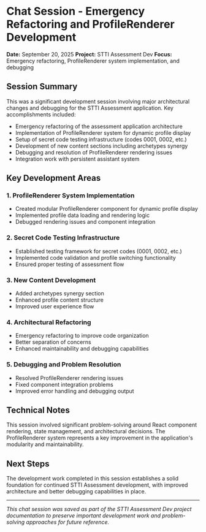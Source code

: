 # Chat Session - Emergency Refactoring and ProfileRenderer Development

**Date:** September 20, 2025
**Project:** STTI Assessment Dev
**Focus:** Emergency refactoring, ProfileRenderer system implementation, and debugging

## Session Summary

This was a significant development session involving major architectural changes and debugging for the STTI Assessment application. Key accomplishments included:

- Emergency refactoring of the assessment application architecture
- Implementation of ProfileRenderer system for dynamic profile display
- Setup of secret code testing infrastructure (codes 0001, 0002, etc.)
- Development of new content sections including archetypes synergy
- Debugging and resolution of ProfileRenderer rendering issues
- Integration work with persistent assistant system

## Key Development Areas

### 1. ProfileRenderer System Implementation
- Created modular ProfileRenderer component for dynamic profile display
- Implemented profile data loading and rendering logic
- Debugged rendering issues and component integration

### 2. Secret Code Testing Infrastructure
- Established testing framework for secret codes (0001, 0002, etc.)
- Implemented code validation and profile switching functionality
- Ensured proper testing of assessment flow

### 3. New Content Development
- Added archetypes synergy section
- Enhanced profile content structure
- Improved user experience flow

### 4. Architectural Refactoring
- Emergency refactoring to improve code organization
- Better separation of concerns
- Enhanced maintainability and debugging capabilities

### 5. Debugging and Problem Resolution
- Resolved ProfileRenderer rendering issues
- Fixed component integration problems
- Improved error handling and debugging output

## Technical Notes

This session involved significant problem-solving around React component rendering, state management, and architectural decisions. The ProfileRenderer system represents a key improvement in the application's modularity and maintainability.

## Next Steps

The development work completed in this session establishes a solid foundation for continued STTI Assessment development, with improved architecture and better debugging capabilities in place.

---

*This chat session was saved as part of the STTI Assessment Dev project documentation to preserve important development work and problem-solving approaches for future reference.*
